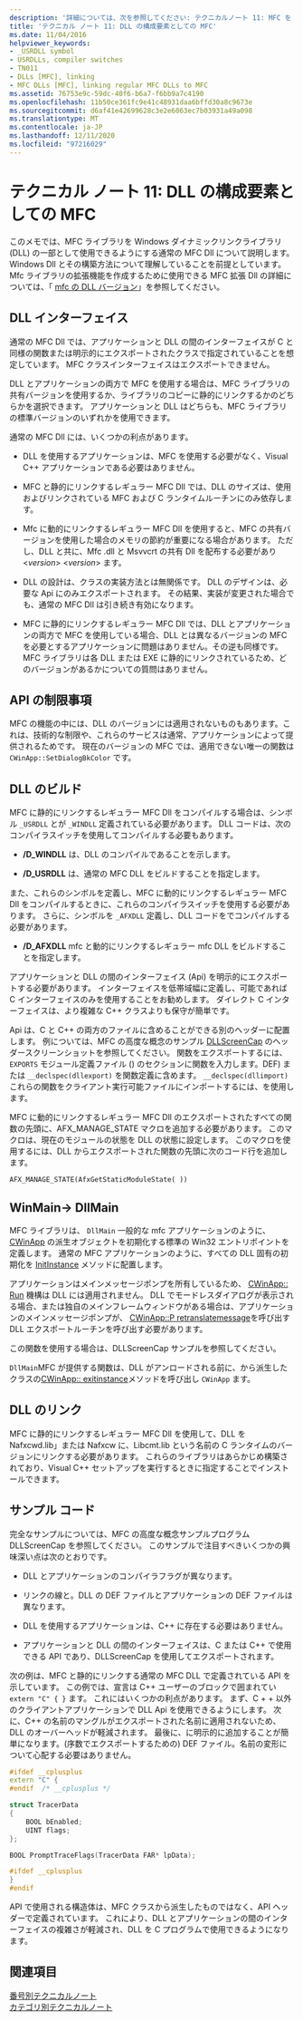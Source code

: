 ```yaml
---
description: '詳細については、次を参照してください: テクニカルノート 11: MFC を DLL の一部として使用する'
title: 'テクニカル ノート 11: DLL の構成要素としての MFC'
ms.date: 11/04/2016
helpviewer_keywords:
- _USRDLL symbol
- USRDLLs, compiler switches
- TN011
- DLLs [MFC], linking
- MFC DLLs [MFC], linking regular MFC DLLs to MFC
ms.assetid: 76753e9c-59dc-40f6-b6a7-f6bb9a7c4190
ms.openlocfilehash: 11b50ce361fc9e41c48931daa6bffd30a8c9673e
ms.sourcegitcommit: d6af41e42699628c3e2e6063ec7b03931a49a098
ms.translationtype: MT
ms.contentlocale: ja-JP
ms.lasthandoff: 12/11/2020
ms.locfileid: "97216029"
---
```

# <a name="tn011-using-mfc-as-part-of-a-dll"></a>テクニカル ノート 11: DLL の構成要素としての MFC

このメモでは、MFC ライブラリを Windows ダイナミックリンクライブラリ (DLL) の一部として使用できるようにする通常の MFC Dll について説明します。 Windows Dll とその構築方法について理解していることを前提としています。 Mfc ライブラリの拡張機能を作成するために使用できる MFC 拡張 Dll の詳細については、「 [mfc の DLL バージョン](../mfc/tn033-dll-version-of-mfc.md)」を参照してください。

## <a name="dll-interfaces"></a>DLL インターフェイス

通常の MFC Dll では、アプリケーションと DLL の間のインターフェイスが C と同様の関数または明示的にエクスポートされたクラスで指定されていることを想定しています。 MFC クラスインターフェイスはエクスポートできません。

DLL とアプリケーションの両方で MFC を使用する場合は、MFC ライブラリの共有バージョンを使用するか、ライブラリのコピーに静的にリンクするかのどちらかを選択できます。 アプリケーションと DLL はどちらも、MFC ライブラリの標準バージョンのいずれかを使用できます。

通常の MFC Dll には、いくつかの利点があります。

- DLL を使用するアプリケーションは、MFC を使用する必要がなく、Visual C++ アプリケーションである必要はありません。

- MFC と静的にリンクするレギュラー MFC Dll では、DLL のサイズは、使用およびリンクされている MFC および C ランタイムルーチンにのみ依存します。

- Mfc に動的にリンクするレギュラー MFC Dll を使用すると、MFC の共有バージョンを使用した場合のメモリの節約が重要になる場合があります。 ただし、DLL と共に、Mfc .dll と Msvvcrt の共有 Dll を配布する必要があり \<*version*> \<*version*> ます。

- DLL の設計は、クラスの実装方法とは無関係です。 DLL のデザインは、必要な Api にのみエクスポートされます。 その結果、実装が変更された場合でも、通常の MFC Dll は引き続き有効になります。

- MFC に静的にリンクするレギュラー MFC Dll では、DLL とアプリケーションの両方で MFC を使用している場合、DLL とは異なるバージョンの MFC を必要とするアプリケーションに問題はありません。その逆も同様です。 MFC ライブラリは各 DLL または EXE に静的にリンクされているため、どのバージョンがあるかについての質問はありません。

## <a name="api-limitations"></a>API の制限事項

MFC の機能の中には、DLL のバージョンには適用されないものもあります。これは、技術的な制限や、これらのサービスは通常、アプリケーションによって提供されるためです。 現在のバージョンの MFC では、適用できない唯一の関数は `CWinApp::SetDialogBkColor` です。

## <a name="building-your-dll"></a>DLL のビルド

MFC に静的にリンクするレギュラー MFC Dll をコンパイルする場合は、シンボル `_USRDLL` とが `_WINDLL` 定義されている必要があります。 DLL コードは、次のコンパイラスイッチを使用してコンパイルする必要もあります。

- **/D_WINDLL** は、DLL のコンパイルであることを示します。

- **/D_USRDLL** は、通常の MFC DLL をビルドすることを指定します。

また、これらのシンボルを定義し、MFC に動的にリンクするレギュラー MFC Dll をコンパイルするときに、これらのコンパイラスイッチを使用する必要があります。 さらに、シンボルを `_AFXDLL` 定義し、DLL コードをでコンパイルする必要があります。

- **/D_AFXDLL** mfc と動的にリンクするレギュラー mfc DLL をビルドすることを指定します。

アプリケーションと DLL の間のインターフェイス (Api) を明示的にエクスポートする必要があります。 インターフェイスを低帯域幅に定義し、可能であれば C インターフェイスのみを使用することをお勧めします。 ダイレクト C インターフェイスは、より複雑な C++ クラスよりも保守が簡単です。

Api は、C と C++ の両方のファイルに含めることができる別のヘッダーに配置します。 例については、MFC の高度な概念のサンプル [DLLScreenCap](../overview/visual-cpp-samples.md) のヘッダースクリーンショットを参照してください。 関数をエクスポートするには、 `EXPORTS` モジュール定義ファイル () のセクションに関数を入力します。DEF) または `__declspec(dllexport)` を関数定義に含めます。 `__declspec(dllimport)`これらの関数をクライアント実行可能ファイルにインポートするには、を使用します。

MFC に動的にリンクするレギュラー MFC Dll のエクスポートされたすべての関数の先頭に、AFX_MANAGE_STATE マクロを追加する必要があります。 このマクロは、現在のモジュールの状態を DLL の状態に設定します。 このマクロを使用するには、DLL からエクスポートされた関数の先頭に次のコード行を追加します。

`AFX_MANAGE_STATE(AfxGetStaticModuleState( ))`

## <a name="winmain---dllmain"></a>WinMain-> DllMain

MFC ライブラリは、 `DllMain` 一般的な mfc アプリケーションのように、 [CWinApp](../mfc/reference/cwinapp-class.md) の派生オブジェクトを初期化する標準の Win32 エントリポイントを定義します。 通常の MFC アプリケーションのように、すべての DLL 固有の初期化を [InitInstance](../mfc/reference/cwinapp-class.md#initinstance) メソッドに配置します。

アプリケーションはメインメッセージポンプを所有しているため、 [CWinApp:: Run](../mfc/reference/cwinapp-class.md#run) 機構は DLL には適用されません。 DLL でモードレスダイアログが表示される場合、または独自のメインフレームウィンドウがある場合は、アプリケーションのメインメッセージポンプが、 [CWinApp::P retranslatemessage](../mfc/reference/cwinapp-class.md#pretranslatemessage)を呼び出す DLL エクスポートルーチンを呼び出す必要があります。

この関数を使用する場合は、DLLScreenCap サンプルを参照してください。

`DllMain`MFC が提供する関数は、DLL がアンロードされる前に、から派生したクラスの[CWinApp:: exitinstance](../mfc/reference/cwinapp-class.md#exitinstance)メソッドを呼び出し `CWinApp` ます。

## <a name="linking-your-dll"></a>DLL のリンク

MFC に静的にリンクするレギュラー MFC Dll を使用して、DLL を Nafxcwd.lib」または Nafxcw に、Libcmt.lib という名前の C ランタイムのバージョンにリンクする必要があります。 これらのライブラリはあらかじめ構築されており、Visual C++ セットアップを実行するときに指定することでインストールできます。

## <a name="sample-code"></a>サンプル コード

完全なサンプルについては、MFC の高度な概念サンプルプログラム DLLScreenCap を参照してください。 このサンプルで注目すべきいくつかの興味深い点は次のとおりです。

- DLL とアプリケーションのコンパイラフラグが異なります。

- リンクの線と。DLL の DEF ファイルとアプリケーションの DEF ファイルは異なります。

- DLL を使用するアプリケーションは、C++ に存在する必要はありません。

- アプリケーションと DLL の間のインターフェイスは、C または C++ で使用できる API であり、DLLScreenCap を使用してエクスポートされます。

次の例は、MFC と静的にリンクする通常の MFC DLL で定義されている API を示しています。 この例では、宣言は C++ ユーザーのブロックで囲まれてい `extern "C" { }` ます。 これにはいくつかの利点があります。 まず、C + + 以外のクライアントアプリケーションで DLL Api を使用できるようにします。 次に、C++ の名前のマングルがエクスポートされた名前に適用されないため、DLL のオーバーヘッドが軽減されます。 最後に、に明示的に追加することが簡単になります。(序数でエクスポートするための) DEF ファイル。名前の変形について心配する必要はありません。

```cpp
#ifdef __cplusplus
extern "C" {
#endif  /* __cplusplus */

struct TracerData
{
    BOOL bEnabled;
    UINT flags;
};

BOOL PromptTraceFlags(TracerData FAR* lpData);

#ifdef __cplusplus
}
#endif
```

API で使用される構造体は、MFC クラスから派生したものではなく、API ヘッダーで定義されています。 これにより、DLL とアプリケーションの間のインターフェイスの複雑さが軽減され、DLL を C プログラムで使用できるようになります。

## <a name="see-also"></a>関連項目

[番号別テクニカルノート](../mfc/technical-notes-by-number.md)<br/>
[カテゴリ別テクニカルノート](../mfc/technical-notes-by-category.md)
